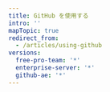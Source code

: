 ```yaml
---
title: GitHub を使用する
intro: ''
mapTopic: true
redirect_from:
  - /articles/using-github
versions:
  free-pro-team: '*'
  enterprise-server: '*'
  github-ae: '*'
---
```


